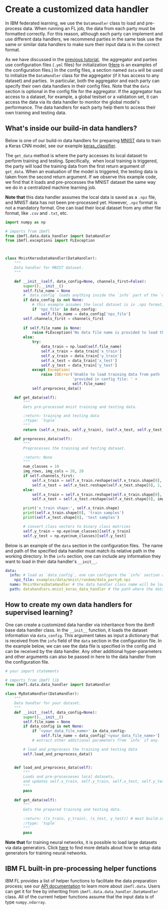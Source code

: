 # Create a customized data handler

In IBM federated learning, we use the `DataHandler` class to load and pre-process data. 
When running an FL job, the data from each party must be formatted correctly. 
For this reason, although each party can implement and use different data handlers, 
we recommend parties in the same task use the same or similar data handlers to 
make sure their input data is in the correct format.


As we have discussed in the [previous tutorial](configure_fl.md), 
the aggregator and parties use configuration files (`.yml` files) for initialization 
([Here](configure_fl.md#the-aggregators-configuration-file) is an examples of the configuration files.)
In the config files, a section named `data` will be used to initialize the `DataHandler` class 
for the aggregator (if it has access to any dataset) and parties. 
In particular, both the aggregator and each party can specify their own data handlers in their config files. 
Note that the `data` section is optional in the config file for the aggregator. 
If the aggregator has access to a dataset, for example, a global testset or a validation set, 
it can access the data via its data handler to monitor the global model's performance. 
The data handlers for each party help them to access their own training and testing data.

## What's inside our build-in data handlers?
Below is one of our build-in data handlers for preparing [MNIST](http://yann.lecun.com/exdb/mnist/) data to train a Keras CNN model, 
see our example [keras_classifier](../../examples/keras_classifier).

The `get_data` method is where the party accesses its local dataset to perform training and testing. 
Specifically,  when local training is triggered, the party will load the training data from the first return argument of `get_data`. 
When an evaluation of the model is triggered, the testing data is taken from the second return argument.
If we observe this example code, we find that it loads and pre-processes the MNIST dataset the same way we do in a centralized machine learning job. 

**Note that** this data handler assumes the local data is saved as a `.npz` file, and MNIST data has not been pre-processed yet.
However, `.npz` format is not a mandatory format. One can load their local dataset from 
any other file format, like `.csv` and `.txt`, etc. 

```python
import numpy as np

# imports from ibmfl
from ibmfl.data.data_handler import DataHandler
from ibmfl.exceptions import FLException



class MnistKerasDataHandler(DataHandler):
    """
    Data handler for MNIST dataset.
    """

    def __init__(self, data_config=None, channels_first=False):
        super().__init__()
        self.file_name = None
        # `data_config` loads anything inside the `info` part of the `data` section. 
        if data_config is not None:
            # this example assumes the local dataset is in .npz format, so it searches for it.
            if 'npz_file' in data_config: 
                self.file_name = data_config['npz_file']
        self.channels_first = channels_first
        
        if self.file_name is None:
            raise FLException('No data file name is provided to load the dataset.')
        else:
            try:
                data_train = np.load(self.file_name)
                self.x_train = data_train['x_train']
                self.y_train = data_train['y_train']
                self.x_test = data_train['x_test']
                self.y_test = data_train['y_test']
            except Exception:
                raise IOError('Unable to load training data from path '
                              'provided in config file: ' +
                              self.file_name)
            self.preprocess_data()

    def get_data(self):
        """
        Gets pre-processed mnist training and testing data. 

        :return: training and testing data
        :rtype: `tuple`
        """
        return (self.x_train, self.y_train), (self.x_test, self.y_test)

    def preprocess_data(self):
        """
        Preprocesses the training and testing dataset.

        :return: None
        """
        num_classes = 10
        img_rows, img_cols = 28, 28
        if self.channels_first:
            self.x_train = self.x_train.reshape(self.x_train.shape[0], 1, img_rows, img_cols)
            self.x_test = self.x_test.reshape(self.x_test.shape[0], 1, img_rows, img_cols)
        else:
            self.x_train = self.x_train.reshape(self.x_train.shape[0], img_rows, img_cols, 1)
            self.x_test = self.x_test.reshape(self.x_test.shape[0], img_rows, img_cols, 1)

        print('x_train shape:', self.x_train.shape)
        print(self.x_train.shape[0], 'train samples')
        print(self.x_test.shape[0], 'test samples')

        # convert class vectors to binary class matrices
        self.y_train = np.eye(num_classes)[self.y_train]
        self.y_test = np.eye(num_classes)[self.y_test]
```
Below is an example of the `data` section in the configuration files. 
The name and path of the specified data handler must match its relative path in the working directory.
In the `info` section, one can include any information they want to load in their data handler's `__init__`.
```yaml
data:
  info: # load as `data_config`, one can configure the `info` section at will
    npz_file: examples/data/mnist/random/data_party0.npz 
  name: MnistKerasDataHandler # the data handler class name will be loaded
  path: datahandlers.mnist_keras_data_handler # the path where the data handler is implemented
```

## How to create my own data handlers for supervised learning?

One can create a customized data handler via inheritance from the ibmfl base data handler class.
In the `__init__` function, it loads the dataset information via `data_config`. 
This argument takes as input a dictionary that is received from the `info` field of the `data` section in the configuration file. 
In the example below, we can see the data file is specified in the config and can be received by the data handler. 
Any other additional hyper-parameters and other arguments can also be passed in here to the data handler from the configuration file.

```python
# your import statements

# imports from ibmfl lib
from ibmfl.data.data_handler import DataHandler

class MyDataHandler(DataHandler):
    """
    Data handler for your dataset.
    """
    def __init__(self, data_config=None):
        super().__init__()
        self.file_name = None
        if data_config is not None:
            if '<your_data_file_name>' in data_config:
                self.file_name = data_config['<your_data_file_name>']
            # extract other additional parameters from `info` if any.

        # load and preprocess the training and testing data
        self.load_and_preprocess_data()


    def load_and_preprocess_data(self):
        """
        Loads and pre-processeses local datasets, 
        and updates self.x_train, self.y_train, self.x_test, self.y_test.
        """
        pass
    
    def get_data(self):
        """
        Gets the prepared training and testing data.
        
        :return: ((x_train, y_train), (x_test, y_test)) # most build-in training modules expect data is returned in this format
        :rtype: `tuple` 
        """
        pass
```
**Note that** for training neural networks, it is possible to load large datasets via data generators.
Click [here](set_up_data_generators_for_fl.md) to find more details about how to setup data generators for training neural networks. 

## IBM FL built-in pre-processing helper functions

IBM FL provides a list of helper functions to facilitate the data preparation process; 
see our [API documentation](http://ibmfl-api-docs.mybluemix.net/index.html) to learn more about `ibmfl.data`.
Users can get it for free by inheriting from `ibmfl.data.data_handler.DataHandler` class. 
All of the current helper functions assume that the input data is of type `numpy.ndarray`.
